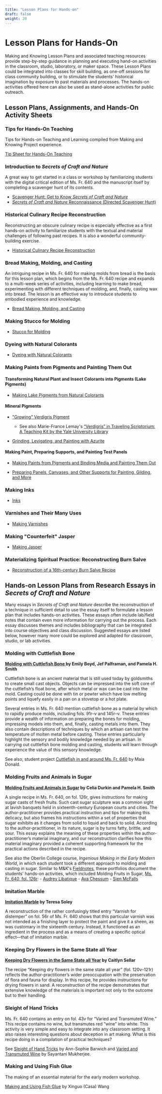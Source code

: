 ```yaml
---
title: "Lesson Plans for Hands-on"
draft: false
weight: 20
---
```


# Lesson Plans for Hands-On
Making and Knowing Lesson Plans and associated teaching resources provide step-by-step guidance in planning and executing hand-on activities in the classroom, studio, laboratory, or maker space. These Lesson Plans could be integrated into classes for skill building, as one-off sessions for class community building, or to stimulate the students' historical imagination by exposure to past materials and processes. The hands-on activities offered here can also be used as stand-alone activities for public outreach. 

## Lesson Plans, Assignments, and Hands-On Activity Sheets

### Tips for Hands-On Teaching
Tips for Hands-on Teaching and Learning compiled from Making and Knowing Project experience.

[Tip Sheet for Hands-On Teaching](/resources/activity-sheets/activitysheet_tips-for-instructors/)

### Introduction to *Secrets of Craft and Nature*
A great way to get started in a class or workshop by familiarizing students with the digital critical edition of Ms. Fr. 640 and the manuscript itself by completing a scavenger hunt of its contents.
- [Scavenger Hunt: Get to Know *Secrets of Craft and Nature*](/resources/activity-sheets/scavenger-hunt_secrets-of-craft/)
- [*Secrets of Craft and Nature* Reconnaissance (Directed Scavenger Hunt)](/resources/activity-sheets/scavenger-hunt-2/) 
     
### Historical Culinary Recipe Reconstruction
Reconstructing an obscure culinary recipe is especially effective as a first hands-on activity to familiarize students with the textual and material challenges of following past recipes. It is also a wonderful community-building exercise.
- [Historical Culinary Recipe Reconstruction](/resources/activity-sheets/activitysheet_hcr-instructor/)
  
### Bread Making, Molding, and Casting
An intriguing recipe in Ms. Fr. 640 for making molds from bread is the basis for this lesson plan, which begins from the Ms. Fr. 640 recipe and expands to a multi-week series of activities, including learning to make bread, experimenting with different techniques of molding, and, finally, casting wax into bread. The lesson is an effective way to introduce students to embodied experience and knowledge.  
- [Bread Making, Molding, and Casting](/resources/activity-sheets/breadmolding_resources-for-the-instructor/)
  
### Making Stucco for Molding
- [Stucco for Molding](/resources/activity-sheets/activitysheet_stucco/)
  
### Dyeing with Natural Colorants
- [Dyeing with Natural Colorants](/resources/activity-sheets/activitysheet_dyeing/)
  
### Making Paints from Pigments and Painting Them Out
#### Transforming Natural Plant and Insect Colorants into Pigments (Lake Pigments)
- [Making Lake Pigments from Natural Colorants](/resources/activity-sheets/activitysheet_lake-pigments/)
#### Mineral Pigments
- ["Growing" Verdigris Pigment](/resources/activity-sheets/verdigris-assignment/)
     - See also Marie-France Lemay's [“Verdigris” in Traveling Scriptorium: A Teaching Kit by the Yale University Library](https://travelingscriptorium.com/2013/01/17/verdigris/)

- [Grinding, Levigating, and Painting with Azurite](/resources/activity-sheets/azurite-assignment/)
#### Making Paint, Preparing Supports, and Painting Test Panels
- [Making Paints from Pigments and Binding Media and Painting Them Out](/resources/activity-sheets/activitysheet_paintingpigments/)

- [Preparing Panels, Canvases, and Other Supports for Painting, Gilding, and More](/resources/activity-sheets/activitysheet_supportsurfaces/)
### Making Inks
- [Inks](/resources/activity-sheets/activitysheet_inks/)
### Varnishes and Their Many Uses
- [Making Varnishes](/resources/activity-sheets/activitysheet_varnishes/)
### Making "Counterfeit" Jasper
- [Making Jasper](/resources/activity-sheets/activitysheet_jasper/)
### Materializing Spiritual Practice: Reconstructing Burn Salve 
- [Reconstruction of a 16th-century Burn Salve Recipe](/resources/activity-sheets/burnsalve/)


## Hands-on Lesson Plans from Research Essays in *Secrets of Craft and Nature*
Many essays in *Secrets of Craft and Nature* describe the reconstruction of a technique in sufficient detail to use the essay itself to formulate a lesson plan that includes hands-on activities. These essays often include lab/field notes that contain even more information for carrying out the process. Each essay discusses themes and includes bibliography that can be integrated into course objectives and class discussion. Suggested essays are listed below, however many more could be explored and adapted for classroom, studio, or lab activities.

### Molding with Cuttlefish Bone
**[Molding with Cuttlefish Bone ](https://edition640.makingandknowing.org/#/essays/ann_506_ad_20)by Emily Boyd, Jef Palframan, and Pamela H. Smith**

Cuttlefish bone is an ancient material that is still used today by goldsmiths to create small cast objects. Objects can be impressed into the soft core of the cuttlefish’s float bone, after which metal or wax can be cast into the mold. Casting could be done with tin or pewter which have low melting points and liquefy easily in a pan on a stovetop or a hot plate. 

Several entries in Ms. Fr. 640 mention cuttlefish bone as a material by which to rapidly produce molds, including fols. 91r–v and 145r–v. These entries provide a wealth of information on preparing the bones for molding, impressing models into them, and, finally, casting metals into them. They also contain descriptions of techniques by which an artisan can test the temperature of molten metal before casting. These entries particularly highlight the sensory and bodily knowledge needed by an artisan. In carrying out cuttlefish bone molding and casting, students will learn through experience the value of this sensory knowledge.

See also, student project [Cuttlefish in and around Ms. Fr. 640](/resources/student-projects/sp22_donald_maia_final-project_cuttlebone/) by Maia Donald.

### Molding Fruits and Animals in Sugar
**[Molding Fruits and Animals in Sugar](https://edition640.makingandknowing.org/#/essays/ann_017_sp_15) by Celia Durkin and Pamela H. Smith**

A single recipe in Ms. Fr. 640, on fol. 126r, gives instructions for making sugar casts of fresh fruits. Such cast sugar sculpture was a common sight at lavish banquets held in sixteenth-century European courts and cities. The author-practitioner provides practical instruction and tips for making this delicacy, but also frames his instructions within a set of properties that sugar exhibits as it changes from solid to liquid and back to solid. According to the author-practitioner, in its nature, sugar is by turns fatty, brittle, and sour. This essay explains the meaning of these properties within the author-practitioner’s material imaginary, and our reconstruction clarifies how this material imaginary provided a coherent supporting framework for the practical actions described in the recipe.

See also the Oberlin College course, *Ingenious Making in the Early Modern World*, in which each student took a different approach to molding and casting in sugar. Similar to M&K's [Fieldnotes](https://fieldnotes.makingandknowing.org/), these portfolios document the students' hands-on activities, which included Molding Fruits in Sugar, [Ms. Fr. 640, fol. 126r](https://edition640.makingandknowing.org/#/folios/126r/f/126r/tl):
     - [Audrey Libatique](https://oberlin.digication.com/audrey-libatique-ingenious-making/home)
     - [Ava Chessum](https://oberlin.digication.com/audrey-libatique-ingenious-making/home)
     - [Sien McFalls](https://oberlin.digication.com/sien-mcfalls-journal-arth295/home)

### Imitation Marble
**[Imitation Marble](https://edition640.makingandknowing.org/#/essays/ann_040_sp_16) by Teresa Soley**

A reconstruction of the rather confusingly titled entry “Varnish for distemper” on fol. 56r of Ms. Fr. 640 shows that this particular varnish was not intended as a finishing layer to protect the paint and give it a sheen, as was customary in the sixteenth century. Instead, it functioned as an ingredient in the process and as a means of creating a specific optical effect—that of imitation marble.

### Keeping Dry Flowers in the Same State all Year 
**[Keeping Dry Flowers in the Same State all Year](https://edition640.makingandknowing.org/#/essays/ann_049_fa_16) by Caitlyn Sellar**

The recipe “Keeping dry flowers in the same state all year” (fol. 120v–121r) reflects the author-practitioner’s wider preoccupation with the preservation of flora and fauna for display. In this recipe, he provides instructions for drying flowers in sand. A reconstruction of the recipe demonstrates that extensive knowledge of the materials is important not only to the outcome but to their handling. 

### Sleight of Hand Tricks
Ms. Fr. 640 contains an entry on fol. 43v for “Varied and Transmuted Wine.” This recipe contains no wine, but transmutes red “wine” into white. This activity is very simple and easy to integrate into any classroom setting. It also raises interesting questions about deception in art making. What is this recipe doing in a compilation of practical techniques?

See [Sleight of Hand Tricks](https://edition640.makingandknowing.org/#/essays/ann_043_sp_16) by Ann-Sophie Barwich and [Varied and Transmuted Wine](https://edition640.makingandknowing.org/#/essays/ann_512_ad_20) by Sayantani Mukherjee.

### Making and Using Fish Glue
The making of an essential material for the early modern workshop.

[Making and Using Fish Glue](https://edition640.makingandknowing.org/#/essays/ann_056_sp_17) by Xinguo (Casa) Wang
